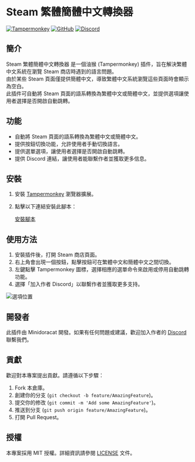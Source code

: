 # Steam 繁體簡體中文轉換器

[![Tampermonkey](https://img.shields.io/badge/Tampermonkey-Script-orange.svg)](https://greasyfork.org/zh-TW/scripts/502316-steam-%E7%B9%81%E9%AB%94%E7%B0%A1%E9%AB%94%E4%B8%AD%E6%96%87%E8%BD%89%E6%8F%9B%E5%99%A8)
[![GitHub](https://img.shields.io/badge/GitHub-Repo-blue.svg)](https://github.com/Minidoracat/Steam-ZH-Language-Switcher)
[![Discord](https://img.shields.io/badge/Discord-Join-blue.svg)](https://discord.gg/Gur2V67)

## 簡介

Steam 繁體簡體中文轉換器 是一個油猴 (Tampermonkey) 插件，旨在解決繁體中文系統在瀏覽 Steam 商店時遇到的語言問題。  
由於某些 Steam 頁面僅提供簡體中文，導致繁體中文系統瀏覽這些頁面時會顯示為空白。  
此插件可自動將 Steam 頁面的語系轉換為繁體中文或簡體中文，並提供選項讓使用者選擇是否開啟自動跳轉。

## 功能

- 自動將 Steam 頁面的語系轉換為繁體中文或簡體中文。
- 提供按鈕切換功能，允許使用者手動切換語言。
- 提供選單選項，讓使用者選擇是否開啟自動跳轉。
- 提供 Discord 連結，讓使用者能聯繫作者並獲取更多信息。

## 安裝

1. 安裝 [Tampermonkey](https://www.tampermonkey.net/) 瀏覽器擴展。
2. 點擊以下連結安裝此腳本：

   [安裝腳本](https://github.com/Minidoracat/Steam-ZH-Language-Switcher/raw/master/steam-zh-language-switcher.user.js)

## 使用方法

1. 安裝插件後，打開 Steam 商店頁面。
2. 右上角會出現一個按鈕，點擊按鈕可在繁體中文和簡體中文之間切換。
3. 左鍵點擊 Tampermonkey 圖標，選擇相應的選單命令來啟用或停用自動跳轉功能。
4. 選擇「加入作者 Discord」以聯繫作者並獲取更多支持。

![選項位置](https://i.imgur.com/X50TVlt.png)

## 開發者

此插件由 Minidoracat 開發。如果有任何問題或建議，歡迎加入作者的 [Discord](https://discord.gg/Gur2V67) 聯繫我們。

## 貢獻

歡迎對本專案提出貢獻。請遵循以下步驟：

1. Fork 本倉庫。
2. 創建你的分支 (`git checkout -b feature/AmazingFeature`)。
3. 提交你的修改 (`git commit -m 'Add some AmazingFeature'`)。
4. 推送到分支 (`git push origin feature/AmazingFeature`)。
5. 打開 Pull Request。

## 授權

本專案採用 MIT 授權。詳細資訊請參閱 [LICENSE](https://github.com/Minidoracat/Steam-ZH-Language-Switcher/blob/master/LICENSE) 文件。
